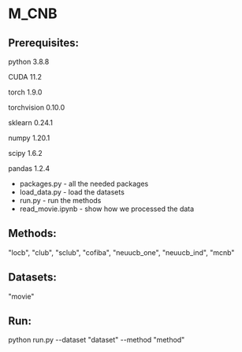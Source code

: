 # M_CNB

## Prerequisites: 

python 3.8.8

CUDA 11.2

torch 1.9.0

torchvision 0.10.0

sklearn 0.24.1

numpy 1.20.1

scipy 1.6.2

pandas 1.2.4

* packages.py - all the needed packages
* load_data.py - load the datasets
* run.py - run the methods
* read_movie.ipynb - show how we processed the data 

## Methods:
"locb", "club", "sclub", "cofiba", "neuucb_one", "neuucb_ind", "mcnb"

## Datasets:
"movie"

## Run:
python run.py --dataset "dataset" --method "method"

